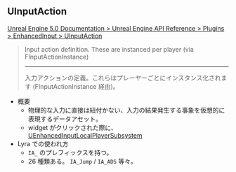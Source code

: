 ## UInputAction

[Unreal Engine 5.0 Documentation > Unreal Engine API Reference > Plugins > EnhancedInput > UInputAction](https://docs.unrealengine.com/5.0/en-US/API/Plugins/EnhancedInput/UInputAction/)

> Input action definition. These are instanced per player (via FInputActionInstance)
> 
> ----
> 入力アクションの定義。これらはプレーヤーごとにインスタンス化されます (FInputActionInstance 経由)。

* 概要
	* 物理的な入力に直接は紐付かない、入力の結果発生する事象を仮想的に表現するデータアセット。
	* widget がクリックされた際に、 [UEnhancedInputLocalPlayerSubsystem]
* Lyra での使われ方
	* `IA_` のプレフィックスを持つ。
	* 26 種類ある。 `IA_Jump` / `IA_ADS` 等々。




<!--- ページ内のリンク --->

<!--- 自前の画像へのリンク --->

<!--- generated --->
[UEnhancedInputLocalPlayerSubsystem]: ../../UE/Input/UEnhancedInputLocalPlayerSubsystem.md#uenhancedinputlocalplayersubsystem

